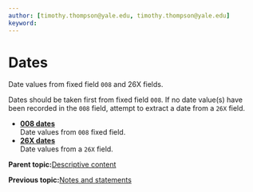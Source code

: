```yaml
---
author: [timothy.thompson@yale.edu, timothy.thompson@yale.edu]
keyword: 
---
```


# Dates

Date values from fixed field `008` and 26X fields.

Dates should be taken first from fixed field `008`. If no date value\(s\) have been recorded in the `008` field, attempt to extract a date from a `26X` field.

-   **[008 dates](../../tasks/dates/008_dates.md)**  
Date values from `008` fixed field.
-   **[26X dates](../../tasks/dates/26X_dates.md)**  
Date values from a `26X` field.

**Parent topic:**[Descriptive content](../../concepts/descriptive_content.md)

**Previous topic:**[Notes and statements](../../concepts/notes_and_statements.md)

